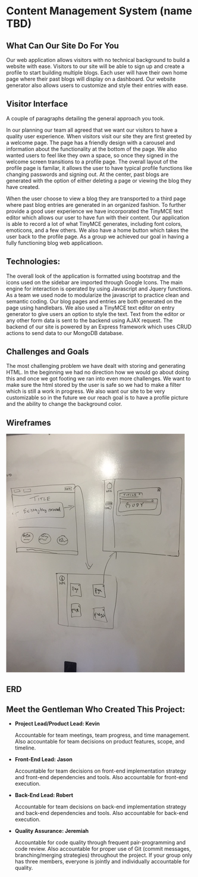 # Content Management System (name TBD)

## What Can Our Site Do For You

Our web application allows visitors with no technical background to build a
website with ease. Visitors to our site will be able to sign up and create a
profile to start building multiple blogs. Each user will have their own home
page where their past blogs will display on a dashboard.  Our website generator
also allows users to customize and style their entries with ease.


## Visitor Interface

A couple of paragraphs detailing the general approach you took.

In our planning our team all agreed that we want our visitors to have a quality
user experience. When visitors visit our site they are first greeted by a
welcome page. The page has a friendly design with a carousel and information
about the functionality at the bottom of the page. We also wanted users to feel
like they own a space, so once they signed in the welcome screen transitions to
a profile page.  The overall layout of the profile page is familar, it allows
the user to have typical profile functions like changing passwords and signing
out. At the center, past blogs are generated with the option of either deleting
a page or viewing the blog they have created.

When the user choose to view a blog they are transported to a third page where
past blog entries are generated in an organized fashion. To further provide
a good user experience we have incorporated the TinyMCE text editor which allows
our user to have fun with their content. Our application is able to record a lot
of what TinyMCE generates, including font colors, emoticons, and a few others.
We also have a home button which takes the user back to the profile page. As a
group we achieved our goal in having a fully functioning blog web applicatioon.


## Technologies:

The overall look of the application is formatted using bootstrap and the icons
used on the sidebar are imported through Google Icons. The main engine for
interaction is operated by using Javascript and Jquery functions. As a team we
used node to modularize the javascript to practice clean and semantic coding.
Our blog pages and entries are both generated on the page using handlebars. We
also used a TinyMCE text editor on entry generator to give users an option to
style the text.  Text from the editor or any other form data is sent to the
backend using AJAX request.  The backend of our site is powered by an Express
framework which uses CRUD actions to send data to our MongoDB database.

## Challenges and Goals

The most challenging problem we have dealt with storing and generating HTML.
In the beginning we had no direction how we would go about doing this and once
we got footing we ran into even more challenges. We want to make sure the html
stored by the user is safe so we had to make a filter which is still a work in
progress.  We also want our site to be very customizable so in the future we
our reach goal is to have a profile picture and the ability to change the
background color.

## Wireframes

![Wireframe](https://github.com/Insert-Squad-Name/group-project-front-end/blob/readme/wireframe.JPG)

## ERD



## Meet the Gentleman Who Created This Project:

- **Project Lead/Product Lead: Kevin**

  Accountable for team meetings, team progress, and time management. Also accountable for team decisions on product features, scope, and timeline.

- **Front-End Lead: Jason**

  Accountable for team decisions on front-end implementation strategy and front-end dependencies and tools. Also accountable for front-end execution.

- **Back-End Lead: Robert**

  Accountable for team decisions on back-end implementation strategy and back-end dependencies and tools. Also accountable for back-end execution.

- **Quality Assurance: Jeremiah**

  Accountable for code quality through frequent pair-programming and code review. Also accountable for proper use of Git (commit messages, branching/merging strategies) throughout the project. If your group only has three members, everyone is jointly and individually accountable for quality.
